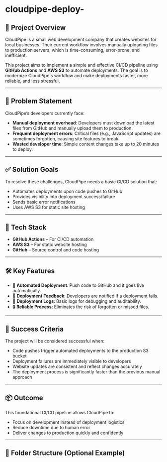 # cloudpipe-deploy-

## 🚀 Project Overview

CloudPipe is a small web development company that creates websites for local businesses. Their current workflow involves manually uploading files to production servers, which is time-consuming, error-prone, and inefficient.

This project aims to implement a simple and effective CI/CD pipeline using **GitHub Actions** and **AWS S3** to automate deployments. The goal is to modernize CloudPipe's workflow and make deployments faster, more reliable, and less stressful.

---

## 🧩 Problem Statement

CloudPipe’s developers currently face:

- **Manual deployment overhead**: Developers must download the latest files from GitHub and manually upload them to production.
- **Frequent deployment errors**: Critical files (e.g., JavaScript updates) are sometimes forgotten, causing site features to break.
- **Wasted developer time**: Simple content changes take up to 20 minutes to deploy.

---

## ✅ Solution Goals

To resolve these challenges, CloudPipe needs a basic CI/CD solution that:

- Automates deployments upon code pushes to GitHub
- Provides visibility into deployment success/failure
- Sends basic error notifications
- Uses AWS S3 for static site hosting

---

## 🔧 Tech Stack

- **GitHub Actions** – For CI/CD automation
- **AWS S3** – For static website hosting
- **GitHub** – Source control and code hosting

---

## 🛠️ Key Features

- 🚀 **Automated Deployment**: Push code to GitHub and it goes live automatically.
- 📣 **Deployment Feedback**: Developers are notified if a deployment fails.
- 📝 **Deployment Logs**: Basic logs for debugging and auditability.
- 🔒 **Reliable Process**: Eliminates the risk of forgotten or missed files.

---

## 🎯 Success Criteria

The project will be considered successful when:

- Code pushes trigger automated deployments to the production S3 bucket
- Deployment failures are immediately visible to developers
- Website updates are consistent and reflect changes accurately
- The deployment process is significantly faster than the previous manual approach

---

## 📦 Outcome

This foundational CI/CD pipeline allows CloudPipe to:

- Focus on development instead of deployment logistics
- Reduce downtime due to human error
- Deliver changes to production quickly and confidently

---

## 📁 Folder Structure (Optional Example)
